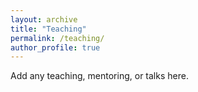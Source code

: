 ```yaml
---
layout: archive
title: "Teaching"
permalink: /teaching/
author_profile: true
---
```


Add any teaching, mentoring, or talks here.
